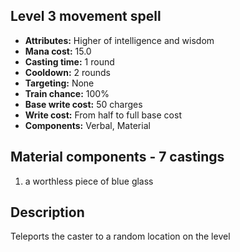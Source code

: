 ## Level 3 movement spell

- **Attributes:** Higher of intelligence and wisdom
- **Mana cost:** 15.0
- **Casting time:** 1 round
- **Cooldown:** 2 rounds
- **Targeting:** None
- **Train chance:** 100%
- **Base write cost:** 50 charges
- **Write cost:** From half to full base cost
- **Components:** Verbal, Material

## Material components - 7 castings

1. a worthless piece of blue glass

## Description

Teleports the caster to a random location on the level

